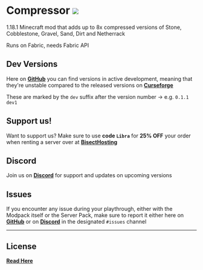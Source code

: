 # Compressor <a href=https://www.curseforge.com/minecraft/mc-mods/compressor> <img src="http://cf.way2muchnoise.eu/563438.svg"> </a>

1.18.1 Minecraft mod that adds up to 8x compressed versions of Stone, Cobblestone, Gravel, Sand, Dirt and Netherrack

Runs on Fabric, needs Fabric API

## Dev Versions

Here on [**GitHub**](https://github.com/Librv/Compressor/releases) you can find versions in active development, meaning that they're unstable compared to the released versions on [**Curseforge**](https://www.curseforge.com/minecraft/mc-mods/compressor)

These are marked by the ```dev``` suffix after the version number -> e.g. ```0.1.1 dev1```

## Support us!
Want to support us? Make sure to use **code ```Libra```** for **25% OFF** your order when renting a server over at [**BisectHosting**](https://www.bisecthosting.com/Libra)

## Discord
Join us on [**Discord**](https://discord.gg/k2P68Y8) for support and updates on upcoming versions

## Issues
If you encounter any issue during your playthrough, either with the Modpack itself or the Server Pack, make sure to report it either here on [**GitHub**](https://github.com/Librv/Compressor/issues) or on [**Discord**](https://discord.gg/k2P68Y8) in the designated ```#issues``` channel

***

## License
[**Read Here**](https://github.com/Librv/Compressor/blob/main/LICENSE)
